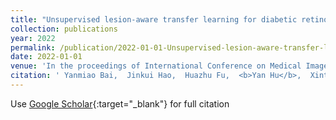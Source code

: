 ```yaml
---
title: "Unsupervised lesion-aware transfer learning for diabetic retinopathy grading in ultra-wide-field fundus photography"
collection: publications
year: 2022
permalink: /publication/2022-01-01-Unsupervised-lesion-aware-transfer-learning-for-diabetic-retinopathy-grading-in-ultra-wide-field-fundus-photography
date: 2022-01-01
venue: 'In the proceedings of International Conference on Medical Image Computing and Computer-Assisted Intervention'
citation: ' Yanmiao Bai,  Jinkui Hao,  Huazhu Fu,  <b>Yan Hu</b>,  Xinting Ge,  Jiang Liu,  Yitian Zhao,  Jiong Zhang, &quot;Unsupervised lesion-aware transfer learning for diabetic retinopathy grading in ultra-wide-field fundus photography.&quot; In the proceedings of International Conference on Medical Image Computing and Computer-Assisted Intervention, 2022.'
---
```

Use [Google Scholar](https://scholar.google.com/scholar?q=Unsupervised+lesion+aware+transfer+learning+for+diabetic+retinopathy+grading+in+ultra+wide+field+fundus+photography){:target="_blank"} for full citation